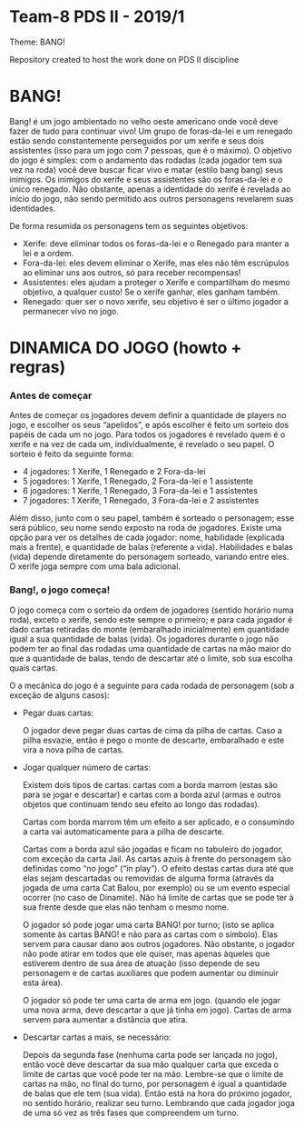 # Team-8 PDS II - 2019/1

Theme: BANG!

Repository created to host the work done on PDS II discipline

# BANG!

Bang! é um jogo ambientado no velho oeste americano onde você deve fazer de tudo para continuar vivo! Um grupo de foras-da-lei e um renegado estão sendo constantemente perseguidos por um xerife e seus dois assistentes (isso para um jogo com 7 pessoas, que é o máximo). O objetivo do jogo é simples: com o andamento das rodadas (cada jogador tem sua vez na roda) você deve buscar ficar vivo e matar (estilo bang bang) seus inimigos. Os inimigos do xerife e seus assistentes são os foras-da-lei e o único renegado. Não obstante, apenas a identidade do xerife é revelada ao início do jogo, não sendo permitido aos outros personagens revelarem suas identidades.

De forma resumida os personagens tem os seguintes objetivos:

* Xerife: deve eliminar todos os foras-da-lei e o Renegado para manter a lei e a ordem.
* Fora-da-lei: eles devem eliminar o Xerife, mas eles não têm escrúpulos ao eliminar uns aos outros, só para receber recompensas!
* Assistentes: eles ajudam a proteger o Xerife e compartilham do mesmo objetivo, a qualquer custo! Se o xerife ganhar, eles ganham também.
* Renegado: quer ser o novo xerife, seu objetivo é ser o último jogador a permanecer vivo no jogo.

# DINAMICA DO JOGO (howto + regras)

### Antes de começar

Antes de começar os jogadores devem definir a quantidade de players no jogo, e escolher os seus “apelidos”, e após escolher é feito um sorteio dos papéis de cada um no jogo. Para todos os jogadores é revelado quem é o xerife e na vez de cada um, individualmente, é revelado o seu papel. O sorteio é feito da seguinte forma:

* 4 jogadores: 1 Xerife, 1 Renegado e 2 Fora-da-lei
* 5 jogadores: 1 Xerife, 1 Renegado, 2 Fora-da-lei e 1 assistente
* 6 jogadores: 1 Xerife, 1 Renegado, 3 Fora-da-lei e 1 assistentes
* 7 jogadores: 1 Xerife, 1 Renegado, 3 Fora-da-lei e 2 assistentes

Além disso, junto com o seu papel, também é sorteado o personagem; esse será público, seu nome sendo exposto na roda de jogadores. Existe uma opção para ver os detalhes de cada jogador: nome, habilidade (explicada mais a frente), e quantidade de balas (referente a vida). Habilidades e balas (vida) depende diretamente do personagem sorteado, variando entre eles. O xerife joga sempre com uma bala adicional.

### Bang!, o jogo começa!

O jogo começa com o sorteio da ordem de jogadores (sentido horário numa roda), exceto o xerife, sendo este sempre o primeiro; e para cada jogador é dado cartas retiradas do monte (embaralhado inicialmente) em quantidade igual a sua quantidade de balas (vida). Os jogadores durante o jogo não podem ter ao final das rodadas uma quantidade de cartas na mão maior do que a quantidade de balas, tendo de descartar até o limite, sob sua escolha quais cartas.

O a mecânica do jogo é a seguinte para cada rodada de personagem (sob a exceção de alguns casos):

* Pegar duas cartas:

     O jogador deve pegar duas cartas de cima da pilha de cartas. Caso a pilha esvazie, então é pego o monte de descarte, embaralhado e este vira a nova pilha de cartas.

* Jogar qualquer número de cartas:

    Existem dois tipos de cartas: cartas com a borda marrom (estas são para se jogar e descartar) e cartas com a borda azul (armas e outros objetos que continuam tendo seu efeito ao longo das rodadas).

    Cartas com borda marrom têm um efeito a ser aplicado, e o consumindo a carta vai automaticamente para a pilha de descarte. 

    Cartas com a borda azul são jogadas e ficam no tabuleiro do jogador, com exceção da carta Jail. As cartas azuis à frente do personagem são definidas como “no jogo” (“in play”). O efeito destas cartas dura até que elas sejam descartadas ou removidas de alguma forma (através da jogada de uma carta Cat Balou, por exemplo) ou se um evento especial ocorrer (no caso de Dinamite). Não há limite de cartas que se pode ter à sua frente desde que elas não tenham o mesmo nome.

    O jogador só pode jogar uma carta BANG! por turno; (isto se aplica somente às cartas BANG! e não para as cartas com o símbolo). Elas servem para causar dano aos outros jogadores. Não obstante, o jogador não pode atirar em todos que ele quiser, mas apenas àqueles que estiverem dentro de sua área de atuação (isso depende de seu personagem e de cartas auxiliares que podem aumentar ou diminuir esta área).

    O jogador só pode ter uma carta de arma em jogo. (quando ele jogar uma nova arma, deve descartar a que já tinha em jogo). Cartas de arma servem para aumentar a distância que atira.
    
* Descartar cartas a mais, se necessário:

    Depois da segunda fase (nenhuma carta pode ser lançada no jogo), então você deve descartar da sua mão qualquer carta que exceda o limite de cartas que você pode ter na mão. Lembre-se que o limite de cartas na mão, no final do turno, por personagem é igual a quantidade de balas que ele tem (sua vida). Então está na hora do próximo jogador, no sentido horário, realizar seu turno. Lembrando que cada jogador joga de uma só vez as três fases que compreendem um turno. 

